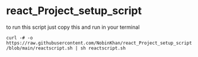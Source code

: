 # react_Project_setup_script
to run this script just copy this and run in your terminal

`curl -# -o https://raw.githubusercontent.com/NobinKhan/react_Project_setup_script/blob/main/reactscript.sh | sh reactscript.sh`
